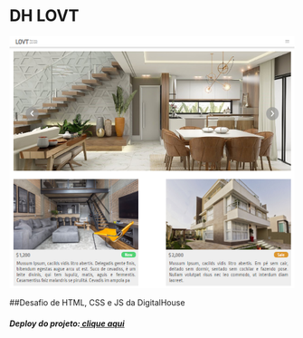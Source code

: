 <h1>DH LOVT</h1>

![landingpage](./assets/public/img/print.png)

##Desafio de HTML, CSS e JS da DigitalHouse
<h5>Deploy do projeto:<a href="https://mfcastilho.github.io/dh-lovt/"> clique aqui</a></h5>
